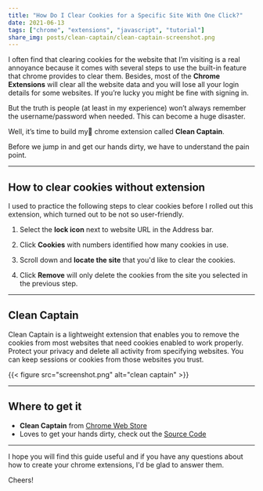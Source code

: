 ```yaml
---
title: "How Do I Clear Cookies for a Specific Site With One Click?" 
date: 2021-06-13
tags: ["chrome", "extensions", "javascript", "tutorial"]
share_img: posts/clean-captain/clean-captain-screenshot.png
---
```


I often find that clearing cookies for the website that I’m visiting is a real annoyance because it comes with several steps to use the built-in feature that chrome provides to clear them. Besides, most of the **Chrome Extensions** will clear all the website data and you will lose all your login details for some websites. If you’re lucky you might be fine with signing in.

But the truth is people (at least in my experience) won’t always remember the username/password when needed. This can become a huge disaster.

Well, it’s time to build my:rocket: chrome extension called **Clean Captain**.

Before we jump in and get our hands dirty, we have to understand the pain point.

---

## How to clear cookies without extension

I used to practice the following steps to clear cookies before I rolled out this extension, which turned out to be not so user-friendly.

1. Select the **lock icon** next to website URL in the Address bar.

2. Click **Cookies** with numbers identified how many cookies in use.

3. Scroll down and **locate the site** that you'd like to clear the cookies. 

4. Click **Remove** will only delete the cookies from the site you selected in the previous step.

___

## Clean Captain

Clean Captain is a lightweight extension that enables you to remove the cookies from most websites that need cookies enabled to work properly. Protect your privacy and delete all activity from specifying websites. You can keep sessions or cookies from those websites you trust.

{{< figure src="screenshot.png" alt="clean captain" >}}

___

## Where to get it

- **Clean Captain** from [Chrome Web Store](https://chrome.google.com/webstore/detail/clean-captain/finpbdieoeedpjhaimgobfodhhdnoljb)
- Loves to get your hands dirty, check out the [Source Code](https://github.com/rayspock/clean-captain) 

---

I hope you will find this guide useful and if you have any questions about how to create your chrome extensions, I'd be glad to answer them.

Cheers!